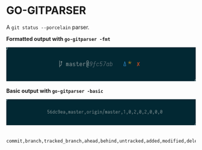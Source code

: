 GO-GITPARSER
============

A `git status --porcelain` parser.

**Formatted output with `go-gitparser -fmt`**

![formatted output screenshot](fmt_output.png)

**Basic output with `go-gitparser -basic`**

![basic output screenshot](basic_output.png)

```
   commit,branch,tracked_branch,ahead,behind,untracked,added,modified,deleted,renamed,copied
```
